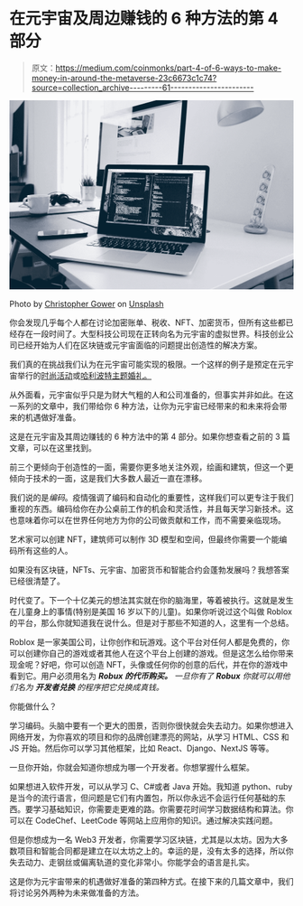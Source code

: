 # 在元宇宙及周边赚钱的 6 种方法的第 4 部分

> 原文：<https://medium.com/coinmonks/part-4-of-6-ways-to-make-money-in-around-the-metaverse-23c6673c1c74?source=collection_archive---------61----------------------->

![](img/4b076c4ca34e713f789c8cd031f5db6f.png)

Photo by [Christopher Gower](https://unsplash.com/@cgower?utm_source=medium&utm_medium=referral) on [Unsplash](https://unsplash.com?utm_source=medium&utm_medium=referral)

你会发现几乎每个人都在讨论加密账单、税收、NFT、加密货币，但所有这些都已经存在一段时间了。大型科技公司现在正转向名为元宇宙的虚拟世界。科技创业公司已经开始为人们在区块链或元宇宙面临的问题提出创造性的解决方案。

我们真的在挑战我们认为在元宇宙可能实现的极限。一个这样的例子是预定在元宇宙举行的[时尚活动](/@cybercosmosworld/decentraland-to-host-the-first-ever-metaverse-fashion-week-mvfw-c26d5bbe60cd?source=user_profile---------5-------------------------------)或[哈利波特主题婚礼。](/@cybercosmosworld/brides-late-father-blesses-her-in-the-metaverse-a180960c2c8c?source=user_profile---------9-------------------------------)

从外面看，元宇宙似乎只是为财大气粗的人和公司准备的，但事实并非如此。在这一系列的文章中，我们带给你 6 种方法，让你为元宇宙已经带来的和未来将会带来的机遇做好准备。

这是在元宇宙及其周边赚钱的 6 种方法中的第 4 部分。如果你想查看之前的 3 篇文章，可以在这里找到。

前三个更倾向于创造性的一面，需要你更多地关注外观，绘画和建筑，但这一个更倾向于技术的一面，这是我们大多数人最近一直在漂移。

我们说的是*编码*。疫情强调了编码和自动化的重要性，这样我们可以更专注于我们重视的东西。编码给你在办公桌前工作的机会和灵活性，并且每天学习新技术。这也意味着你可以在世界任何地方为你的公司做贡献和工作，而不需要亲临现场。

艺术家可以创建 NFT，建筑师可以制作 3D 模型和空间，但最终你需要一个能编码所有这些的人。

如果没有区块链，NFTs、元宇宙、加密货币和智能合约会蓬勃发展吗？我想答案已经很清楚了。

时代变了。下一个十亿美元的想法其实就在你的脑海里，等着被执行。这就是发生在儿童身上的事情(特别是美国 16 岁以下的儿童)。如果你听说过这个叫做 Roblox 的平台，那么你就知道我在说什么。但是对于那些不知道的人，这里有一个总结。

Roblox 是一家美国公司，让你创作和玩游戏。这个平台对任何人都是免费的，你可以创建你自己的游戏或者其他人在这个平台上创建的游戏。但是这怎么给你带来现金呢？好吧，你可以创造 NFT，头像或任何你的创意的后代，并在你的游戏中看到它。用户必须用名为 ***Robux 的代币购买。*** *一旦你有了* ***Robux*** *你就可以用他们名为* ***开发者兑换*** *的程序把它兑换成真钱。*

你能做什么？

学习编码。头脑中要有一个更大的图景，否则你很快就会失去动力。如果你想进入网络开发，为你喜欢的项目和你的品牌创建漂亮的网站，从学习 HTML、CSS 和 JS 开始。然后你可以学习其他框架，比如 React、Django、NextJS 等等。

一旦你开始，你就会知道你想成为哪一个开发者。你想掌握什么框架。

如果想进入软件开发，可以从学习 C、C#或者 Java 开始。我知道 python、ruby 是当今的流行语言，但问题是它们有内置包，所以你永远不会运行任何基础的东西。要学习基础知识，你需要走更难的路。你需要花时间学习数据结构和算法。你可以在 CodeChef、LeetCode 等网站上应用你的知识。通过解决实践问题。

但是你想成为一名 Web3 开发者，你需要学习区块链，尤其是以太坊。因为大多数项目和智能合同都是建立在以太坊之上的。幸运的是，没有太多的选择，所以你失去动力、走钢丝或偏离轨道的变化非常小。你能学会的语言是扎实。

这是你为元宇宙带来的机遇做好准备的第四种方式。在接下来的几篇文章中，我们将讨论另外两种为未来做准备的方法。